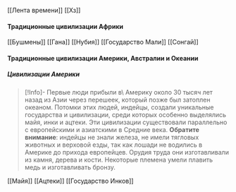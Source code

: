 [[Лента времени]]
[[Хз]]
#### Традиционные цивилизации Африки
[[Бушмены]]
[[Гана]]
[[Нубия]]
[[Государство Мали]]
[[Сонгай]]

#### Традиционные цивилизации Америки, Австралии и Океании
##### Цивилизации Америки
>[!Info]-
>Первые люди прибыли в\ Америку около 30 тысяч лет назад из Азии через перешеек, который позже был затоплен океаном. Потомки этих людей, индейцы, создали уникальные государства и цивилизации, среди которых особенно выделялись майя, инки и ацтеки. Эти цивилизации существовали параллельно с европейскими и азиатскими в Средние века.
>**Обратите внимание**: индейцы не знали железа, не имели тягловых животных и верховой езды, так как лошади не водились в Америке до прихода европейцев. Орудия труда они изготавливали из камня, дерева и кости. Некоторые племена умели плавить медь и изготавливать бронзу.

[[Майя]]
[[Ацтеки]]
[[Государство Инков]]